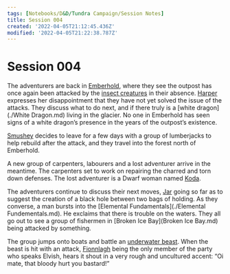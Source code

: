 ```yaml
---
tags: [Notebooks/D&D/Tundra Campaign/Session Notes]
title: Session 004
created: '2022-04-05T21:12:45.436Z'
modified: '2022-04-05T21:22:38.787Z'
---
```


# Session 004

The adventurers are back in [Emberhold](./Emberhold.md), where they see the outpost has once again been attacked by the [insect creatures](./Rhemorhaz.md) in their absence. [Harper](./Harper.md) expresses her disappointment that they have not yet solved the issue of the attacks. They discuss what to do next, and if there truly is a [white dragon](./White Dragon.md) living in the glacier. No one in Emberhold has seen signs of a white dragon’s presence in the years of the outpost’s existence. 

[Smushey](./Smushey.md) decides to leave for a few days with a group of lumberjacks to help rebuild after the attack, and they travel into the forest north of Emberhold.

A new group of carpenters, labourers and a lost adventurer arrive in the meantime. The carpenters set to work on repairing the charred and torn down defenses. The lost adventurer is a Dwarf woman named [Koda](./Koda.md).

The adventurers continue to discuss their next moves, [Jar](./Jar.md) going so far as to suggest the creation of a black hole between two bags of holding. As they converse, a man bursts into the [Elemental Fundamentals](./Elemental Fundementals.md). He exclaims that there is trouble on the waters. They all go out to see a group of fishermen in [Broken Ice Bay](Broken Ice Bay.md) being attacked by something. 

The group jumps onto boats and battle an [underwater beast](./Plesiosaurus.md). When the beast is hit with an attack, [Fionnlagh](./Fionnlagh.md) being the only member of the party who speaks Elvish, hears it shout in a very rough and uncultured accent: “Oi mate, that bloody hurt you bastard!”
